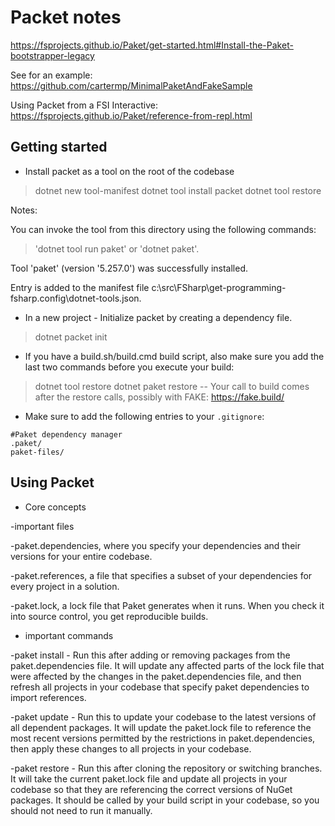 # Packet notes

<https://fsprojects.github.io/Paket/get-started.html#Install-the-Paket-bootstrapper-legacy>

See for an example: <https://github.com/cartermp/MinimalPaketAndFakeSample>

Using Packet from a FSI Interactive: <https://fsprojects.github.io/Paket/reference-from-repl.html>

## Getting started

* Install packet as a tool on the root of the codebase

>dotnet new tool-manifest
>dotnet tool install packet
>dotnet tool restore

Notes:

You can invoke the tool from this directory using the following commands: 

>'dotnet tool run paket' or 'dotnet paket'.

Tool 'paket' (version '5.257.0') was successfully installed. 

Entry is added to the manifest file c:\src\FSharp\get-programming-fsharp\.config\dotnet-tools.json.

* In a new project - Initialize packet by creating a dependency file.

>dotnet packet init

* If you have a build.sh/build.cmd build script, also make sure you add the last two commands before you execute your build:

>dotnet tool restore
>dotnet paket restore
-- Your call to build comes after the restore calls, possibly with FAKE: <https://fake.build/>

* Make sure to add the following entries to your `.gitignore`:

``` config
#Paket dependency manager
.paket/
paket-files/
```

## Using Packet

* Core concepts

-important files

-paket.dependencies, where you specify your dependencies and their versions for your entire codebase.

-paket.references, a file that specifies a subset of your dependencies for every project in a solution.

-paket.lock, a lock file that Paket generates when it runs. When you check it into source control, you get reproducible builds.

* important commands

-paket install - Run this after adding or removing packages from the paket.dependencies file. It will update any affected parts of the lock file that were affected by the changes in the paket.dependencies file, and then refresh all projects in your codebase that specify paket dependencies to import references.

-paket update - Run this to update your codebase to the latest versions of all dependent packages. It will update the paket.lock file to reference the most recent versions permitted by the restrictions in paket.dependencies, then apply these changes to all projects in your codebase.

-paket restore - Run this after cloning the repository or switching branches. It will take the current paket.lock file and update all projects in your codebase so that they are referencing the correct versions of NuGet packages. It should be called by your build script in your codebase, so you should not need to run it manually.
